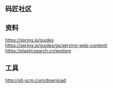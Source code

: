 ## 码匠社区

## 资料
https://spring.io/guides  
https://spring.io/guides/gs/serving-web-content/  
https://elasticsearch.cn/explore

## 工具
http://git-scm.com/download  
